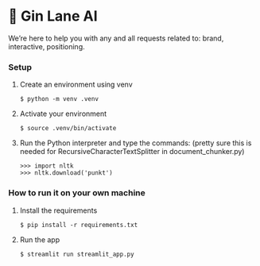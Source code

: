 # 📄 Gin Lane AI

We’re here to help you with any and all requests related to: brand, interactive, positioning.

### Setup

1. Create an environment using venv


   ```
   $ python -m venv .venv
   ```

2. Activate your environment

   ```
   $ source .venv/bin/activate
   ```

3. Run the Python interpreter and type the commands: (pretty sure this is needed for RecursiveCharacterTextSplitter in document_chunker.py)

   ```
   >>> import nltk
   >>> nltk.download('punkt')
   ```

### How to run it on your own machine

1. Install the requirements

   ```
   $ pip install -r requirements.txt
   ```

2. Run the app

   ```
   $ streamlit run streamlit_app.py
   ```

